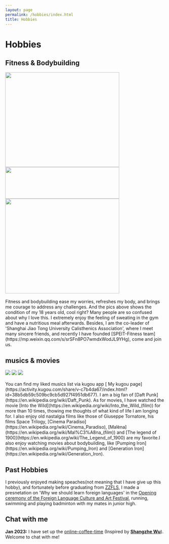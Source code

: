 ```yaml
---
layout: page
permalink: /hobbies/index.html
title: Hobbies
---
```


# Hobbies

## Fitness & Bodybuilding

<div class="third">
<img src="https://apollohong.github.io/images/18岁背面照.jpg" width="360" height="300">
<img src="https://apollohong.github.io/images/18岁侧面照.jpg" width="360" height="100">
<img src="https://apollohong.github.io/images/18岁入学军训侧面照.jpg" width="360" height="300">
</div>
<br>Fitness and bodybuilding ease my worries, refreshes my body, and brings me courage to address any challenges. And the pics above shows the condition of my 18 years old, cool right? Many people are so confused about why I love this. I extremely enjoy the feeling of sweating in the gym and have a nutritious meal afterwards. Besides, I am the co-leader of 'Shanghai Jiao Tong University Calisthenics Association', where I meet many sincere friends, and recently I have founded [SPEIT-Fitness team](https://mp.weixin.qq.com/s/srSFn8PO7wmdxWodJL9YHg), come and join us. 


## musics & movies

<div class="third">
<img src="https://apollohong.github.io/images/la_corrisponda.png">
<img src="https://apollohong.github.io/images/into_the_wild.jpg">
<img src="https://apollohong.github.io/images/daft_punk.png">
</div>
<br>You can find my liked musics list via kugou app [ My kugou page](https://activity.kugou.com/share/v-c7b4da67/index.html?id=38b5db59c509bc9cb5d927f4951db677). I am a big fan of [Daft Punk](https://en.wikipedia.org/wiki/Daft_Punk). As for movies, I have watched the movie [Into the Wild](https://en.wikipedia.org/wiki/Into_the_Wild_(film)) for more than 10 times, thowing me thoughts of what kind of life I am longing for. I also enjoy old nastalgia films like those of Giuseppe Tornatore, his films Space Trilogy, [Cinema Paradiso](https://en.wikipedia.org/wiki/Cinema_Paradiso), [Malèna](https://en.wikipedia.org/wiki/Mal%C3%A8na_(film)) and [The legend of 1900](https://en.wikipedia.org/wiki/The_Legend_of_1900) are my favorite.I also enjoy watching movies about bodybuilding, like [Pumping Iron](https://en.wikipedia.org/wiki/Pumping_Iron) and [Generation Iron](https://en.wikipedia.org/wiki/Generation_Iron).

## Past Hobbies
I previously enjoyed making speaches(not meaning that I have give up this hobby), and fortunately before graduating from [ZZFLS](http://www.zzfls.com.cn/), I made a presnetation on 'Why we should learn foreign languages' in the [Opening ceremony of the Foreign Language Culture and Art Festival], running, swimming and playing badminton with my mates in junior high.  

[Opening ceremony of the Foreign Language Culture and Art Festival]:https://www.bilibili.com/video/BV1fK4y127ne/?spm_id_from=333.337.search-card.all.click&vd_source=052cbd1795348feadc63934ff61bfd5c


## Chat with me

**Jan 2023:** I have set up the [online-coffee-time](https://calendly.com/apollohong) (Inspired by **[Shangzhe Wu](https://elliottwu.com/)**). Welcome to chat with me!

<!-- Calendly inline widget begin -->

<div class="calendly-inline-widget" data-url="https://calendly.com/apollohong" style="min-width:320px;height:630px;"></div>
<script type="text/javascript" src="https://assets.calendly.com/assets/external/widget.js" async></script>
<!-- Calendly inline widget end -->


